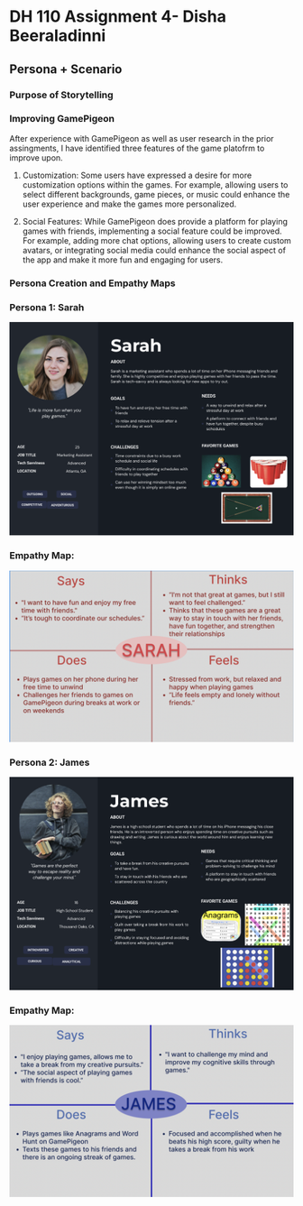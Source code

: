 # DH 110 Assignment 4- Disha Beeraladinni

## Persona + Scenario

### Purpose of Storytelling


### Improving GamePigeon

After experience with GamePigeon as well as user research in the prior assingments, I have identified three features of the game platofrm to improve upon.

1. Customization: Some users have expressed a desire for more customization options within the games. For example, allowing users to select different backgrounds, game pieces, or music could enhance the user experience and make the games more personalized.

2. Social Features: While GamePigeon does provide a platform for playing games with friends, implementing a social feature could be improved. For example, adding more chat options, allowing users to create custom avatars, or integrating social media could enhance the social aspect of the app and make it more fun and engaging for users.


### Persona Creation and Empathy Maps

### Persona 1: Sarah

![sarah](sarah.png)


### Empathy Map:

![sarah empathy](empathy1.png)


### Persona 2: James

![james](james.png)


### Empathy Map:

![james](empathyjames.png)







